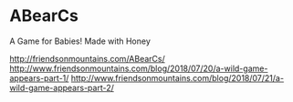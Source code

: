 # ABearCs
A Game for Babies! Made with Honey

http://friendsonmountains.com/ABearCs/
http://www.friendsonmountains.com/blog/2018/07/20/a-wild-game-appears-part-1/
http://www.friendsonmountains.com/blog/2018/07/21/a-wild-game-appears-part-2/
